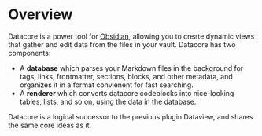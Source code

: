 # Overview

Datacore is a power tool for [Obsidian](https://obsidian.md), allowing you to create dynamic views
that gather and edit data from the files in your vault. Datacore has two components:

- A **database** which parses your Markdown files in the background for tags, links, frontmatter, sections, blocks, and other metadata, and organizes it in a format convienent for fast searching.
- A **renderer** which converts datacore codeblocks into nice-looking tables, lists, and so on, using the data in the database.

Datacore is a logical successor to the previous plugin Dataview, and shares the same core ideas as it.